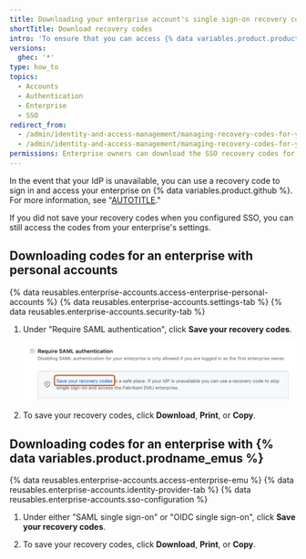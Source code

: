 ```yaml
---
title: Downloading your enterprise account's single sign-on recovery codes
shortTitle: Download recovery codes
intro: 'To ensure that you can access {% data variables.product.product_name %} if your identity provider (IdP) is unavailable, you should download your enterprise account''s single sign-on (SSO) recovery codes.'
versions:
  ghec: '*'
type: how_to
topics:
  - Accounts
  - Authentication
  - Enterprise
  - SSO
redirect_from:
  - /admin/identity-and-access-management/managing-recovery-codes-for-your-enterprise/downloading-your-enterprise-accounts-saml-single-sign-on-recovery-codes
  - /admin/identity-and-access-management/managing-recovery-codes-for-your-enterprise/downloading-your-enterprise-accounts-single-sign-on-recovery-codes
permissions: Enterprise owners can download the SSO recovery codes for the enterprise account.
---
```


In the event that your IdP is unavailable, you can use a recovery code to sign in and access your enterprise on {% data variables.product.github %}. For more information, see "[AUTOTITLE](/admin/identity-and-access-management/managing-recovery-codes-for-your-enterprise/accessing-your-enterprise-account-if-your-identity-provider-is-unavailable)."

If you did not save your recovery codes when you configured SSO, you can still access the codes from your enterprise's settings.

## Downloading codes for an enterprise with personal accounts

{% data reusables.enterprise-accounts.access-enterprise-personal-accounts %}
{% data reusables.enterprise-accounts.settings-tab %}
{% data reusables.enterprise-accounts.security-tab %}

1. Under "Require SAML authentication", click **Save your recovery codes**.

   ![Screenshot of the "Authentication security" screen. The "Save your recovery codes" hyperlink is highlighted with an orange outline.](/assets/images/help/enterprises/saml-recovery-codes-link.png)
1. To save your recovery codes, click **Download**, **Print**, or **Copy**.

## Downloading codes for an enterprise with {% data variables.product.prodname_emus %}

{% data reusables.enterprise-accounts.access-enterprise-emu %}
{% data reusables.enterprise-accounts.identity-provider-tab %}
{% data reusables.enterprise-accounts.sso-configuration %}

1. Under either "SAML single sign-on" or "OIDC single sign-on", click **Save your recovery codes**.

1. To save your recovery codes, click **Download**, **Print**, or **Copy**.
